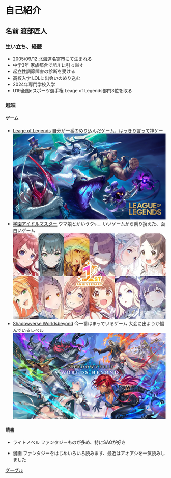 # 自己紹介  
## 名前 渡部匠人  
### 生い立ち、経歴   
* 2005/09/12 北海道名寄市にて生まれる  　　
* 中学3年 家族都合で旭川に引っ越す  
* 起立性調節障害の診断を受ける
* 高校入学 LOLに出会いのめり込む  
* 2024年専門学校入学  
* U19全国eスポーツ選手権 Leage of Legends部門3位を取る  
### 趣味  
#### ゲーム　　
* [Leage of Legends](https://www.leagueoflegends.com/ja-jp/) 自分が一番のめり込んだゲーム、はっきり言って神ゲー
![Leage of Legends](https://raw.githubusercontent.com/Wata0912/markdown_practice/refs/heads/main/images/LeagueofLegends.jpg)  
* [学園アイドルマスター](https://gakuen.idolmaster-official.jp/) ウマ娘とかいうクs.... いいゲームから乗り換えた、面白いゲーム
![学園アイドルマスター](https://raw.githubusercontent.com/Wata0912/markdown_practice/65807c0992e160f47ec5057f51d3d6ba980159df/images/gakumasu.jpg)  
* [Shadowverse Worldsbeyond](https://shadowverse-wb.com/ja/) 今一番はまっているゲーム 大会に出ようか悩んでいるレベル
![ShadowverseWB](https://raw.githubusercontent.com/Wata0912/markdown_practice/65807c0992e160f47ec5057f51d3d6ba980159df/images/shadowverseWB.jpg)  
#### 読書  
* ライトノベル
  ファンタジーものが多め、特にSAOが好き
  
* 漫画
  ファンタジーをはじめいろいろ読みます、最近はアオアシを一気読みしました  

[グーグル](https://www.google.com/)
